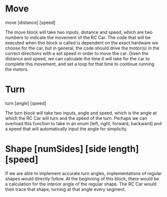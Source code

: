 # Move
move [distance] [speed]

The move block will take two inputs, distance and speed, which are two numbers to indicate the movement of the RC Car.
The code that will be executed when this block is called is dependent on the exact hardware we choose for the car, but in general, the code should drive the motor(s) in the correct directions with a set speed in order to move the car. Given the distance and speed, we can calculate the time it will take for the car to complete this movement, and set a loop for that time to continue running the motors.

# Turn
turn [angle] [speed]

The turn block will take two inputs, angle and speed, which is the angle at which the RC Car will turn and the speed of the turn. Perhaps we can overload this function to take in an enum [left, right, forward, backward] and a speed that will automatically input the angle for simplicity.

# Shape [numSides] [side length] [speed]

If we are able to implement accurate turn angles, implementations of regular shapes would directly follow. At the beginning of this block, there would be a calculation for the interior angle of the regular shape. The RC Car would then trace that shape, turning at that angle every segment. 

